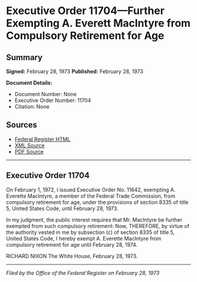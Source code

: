 # Executive Order 11704—Further Exempting A. Everett MacIntyre from Compulsory Retirement for Age

## Summary

**Signed:** February 28, 1973
**Published:** February 28, 1973

**Document Details:**
- Document Number: None
- Executive Order Number: 11704
- Citation: None

## Sources
- [Federal Register HTML](https://www.presidency.ucsb.edu/documents/executive-order-11704-further-exempting-everett-macintyre-from-compulsory-retirement-for)
- [XML Source](None)
- [PDF Source](None)

---

## Executive Order 11704

On February 1, 1972, I issued Executive Order No. 11642, exempting A. Everette MacIntyre, a member of the Federal Trade Commission, from compulsory retirement for age, under the provisions of section 8335 of title 5, United States Code, until February 28, 1973.

In my judgment, the public interest requires that Mr. Maclntyre be further exempted from such compulsory retirement:
Now, THEREFORE, by virtue of the authority vested in me by subsection (c) of section 8335 of title 5, United States Code, I hereby exempt A. Everette Maclntyre from compulsory retirement for age until February 28, 1974.

RICHARD NIXON
The White House,
February 28, 1973.

---

*Filed by the Office of the Federal Register on February 28, 1973*
